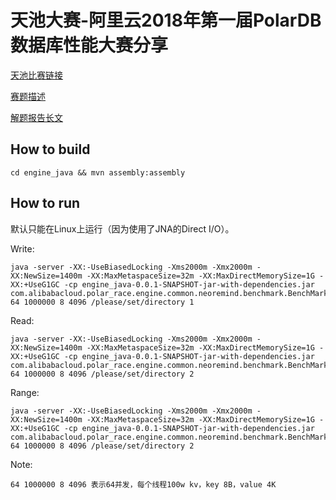 # 天池大赛-阿里云2018年第一届PolarDB数据库性能大赛分享

[天池比赛链接](https://tianchi.aliyun.com/programming/rankingList.htm?spm=5176.100067.5678.4.5efb714bzvzVTd&raceId=231689)

[赛题描述](RaceRule.md)

[解题报告长文](http://neoremind.com/2018/12/2018_polar_race_java_rank_1_sharing)

## How to build

```
cd engine_java && mvn assembly:assembly
```

## How to run

默认只能在Linux上运行（因为使用了JNA的Direct I/O）。

Write:
```
java -server -XX:-UseBiasedLocking -Xms2000m -Xmx2000m -XX:NewSize=1400m -XX:MaxMetaspaceSize=32m -XX:MaxDirectMemorySize=1G -XX:+UseG1GC -cp engine_java-0.0.1-SNAPSHOT-jar-with-dependencies.jar com.alibabacloud.polar_race.engine.common.neoremind.benchmark.BenchMark2 64 1000000 8 4096 /please/set/directory 1
```

Read:
```
java -server -XX:-UseBiasedLocking -Xms2000m -Xmx2000m -XX:NewSize=1400m -XX:MaxMetaspaceSize=32m -XX:MaxDirectMemorySize=1G -XX:+UseG1GC -cp engine_java-0.0.1-SNAPSHOT-jar-with-dependencies.jar com.alibabacloud.polar_race.engine.common.neoremind.benchmark.BenchMark2 64 1000000 8 4096 /please/set/directory 2
```

Range:
```
java -server -XX:-UseBiasedLocking -Xms2000m -Xmx2000m -XX:NewSize=1400m -XX:MaxMetaspaceSize=32m -XX:MaxDirectMemorySize=1G -XX:+UseG1GC -cp engine_java-0.0.1-SNAPSHOT-jar-with-dependencies.jar com.alibabacloud.polar_race.engine.common.neoremind.benchmark.BenchMark2 64 1000000 8 4096 /please/set/directory 2
```

Note:
```
64 1000000 8 4096 表示64并发，每个线程100w kv，key 8B，value 4K
```
